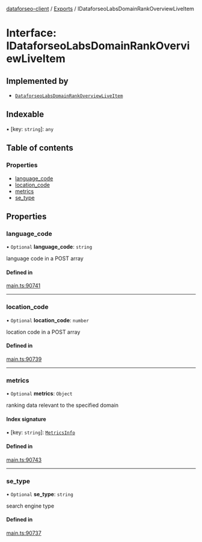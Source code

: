 [dataforseo-client](../README.md) / [Exports](../modules.md) / IDataforseoLabsDomainRankOverviewLiveItem

# Interface: IDataforseoLabsDomainRankOverviewLiveItem

## Implemented by

- [`DataforseoLabsDomainRankOverviewLiveItem`](../classes/DataforseoLabsDomainRankOverviewLiveItem.md)

## Indexable

▪ [key: `string`]: `any`

## Table of contents

### Properties

- [language\_code](IDataforseoLabsDomainRankOverviewLiveItem.md#language_code)
- [location\_code](IDataforseoLabsDomainRankOverviewLiveItem.md#location_code)
- [metrics](IDataforseoLabsDomainRankOverviewLiveItem.md#metrics)
- [se\_type](IDataforseoLabsDomainRankOverviewLiveItem.md#se_type)

## Properties

### language\_code

• `Optional` **language\_code**: `string`

language code in a POST array

#### Defined in

[main.ts:90741](https://github.com/dataforseo/TypeScriptClient/blob/7ca1aa4/main.ts#L90741)

___

### location\_code

• `Optional` **location\_code**: `number`

location code in a POST array

#### Defined in

[main.ts:90739](https://github.com/dataforseo/TypeScriptClient/blob/7ca1aa4/main.ts#L90739)

___

### metrics

• `Optional` **metrics**: `Object`

ranking data relevant to the specified domain

#### Index signature

▪ [key: `string`]: [`MetricsInfo`](../classes/MetricsInfo.md)

#### Defined in

[main.ts:90743](https://github.com/dataforseo/TypeScriptClient/blob/7ca1aa4/main.ts#L90743)

___

### se\_type

• `Optional` **se\_type**: `string`

search engine type

#### Defined in

[main.ts:90737](https://github.com/dataforseo/TypeScriptClient/blob/7ca1aa4/main.ts#L90737)
